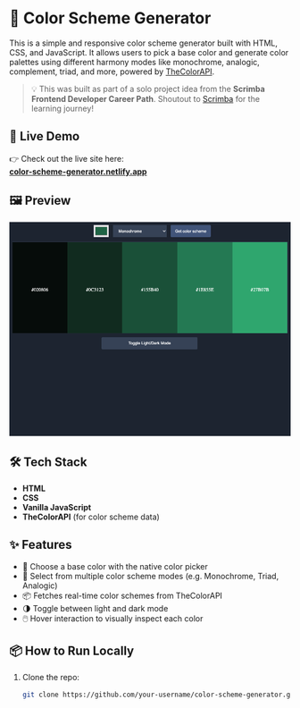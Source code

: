 # 🎨 Color Scheme Generator

This is a simple and responsive color scheme generator built with HTML, CSS, and JavaScript. It allows users to pick a base color and generate color palettes using different harmony modes like monochrome, analogic, complement, triad, and more, powered by [TheColorAPI](https://www.thecolorapi.com/).

> 💡 This was built as part of a solo project idea from the **Scrimba Frontend Developer Career Path**. Shoutout to [Scrimba](https://scrimba.com) for the learning journey!

## 🚀 Live Demo

👉 Check out the live site here:  
**[color-scheme-generator.netlify.app](https://color-scheme-generator.netlify.app)**  

## 🖼️ Preview

![Preview of the app UI](preview.png)  

## 🛠️ Tech Stack

- **HTML**
- **CSS**
- **Vanilla JavaScript**
- **TheColorAPI** (for color scheme data)

## ✨ Features

- 🎯 Choose a base color with the native color picker
- 🎨 Select from multiple color scheme modes (e.g. Monochrome, Triad, Analogic)
- 📦 Fetches real-time color schemes from TheColorAPI
- 🌗 Toggle between light and dark mode
- 🖱️ Hover interaction to visually inspect each color

## 📦 How to Run Locally

1. Clone the repo:
   ```bash
   git clone https://github.com/your-username/color-scheme-generator.git
